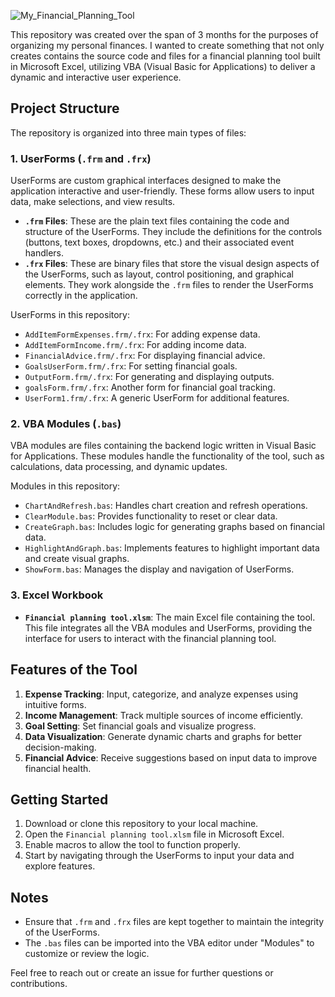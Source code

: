 ![My_Financial_Planning_Tool](https://github.com/user-attachments/assets/94993b43-238a-46aa-b56a-e3568bf092c9)



This repository was created over the span of 3 months for the purposes of organizing my personal finances. I wanted to create something that not only creates contains the source code and files for a financial planning tool built in Microsoft Excel, utilizing VBA (Visual Basic for Applications) to deliver a dynamic and interactive user experience.

## Project Structure

The repository is organized into three main types of files:

### 1. UserForms (`.frm` and `.frx`)
UserForms are custom graphical interfaces designed to make the application interactive and user-friendly. These forms allow users to input data, make selections, and view results.

- **`.frm` Files**: These are the plain text files containing the code and structure of the UserForms. They include the definitions for the controls (buttons, text boxes, dropdowns, etc.) and their associated event handlers.
- **`.frx` Files**: These are binary files that store the visual design aspects of the UserForms, such as layout, control positioning, and graphical elements. They work alongside the `.frm` files to render the UserForms correctly in the application.

UserForms in this repository:
- `AddItemFormExpenses.frm/.frx`: For adding expense data.
- `AddItemFormIncome.frm/.frx`: For adding income data.
- `FinancialAdvice.frm/.frx`: For displaying financial advice.
- `GoalsUserForm.frm/.frx`: For setting financial goals.
- `OutputForm.frm/.frx`: For generating and displaying outputs.
- `goalsForm.frm/.frx`: Another form for financial goal tracking.
- `UserForm1.frm/.frx`: A generic UserForm for additional features.

### 2. VBA Modules (`.bas`)
VBA modules are files containing the backend logic written in Visual Basic for Applications. These modules handle the functionality of the tool, such as calculations, data processing, and dynamic updates.

Modules in this repository:
- `ChartAndRefresh.bas`: Handles chart creation and refresh operations.
- `ClearModule.bas`: Provides functionality to reset or clear data.
- `CreateGraph.bas`: Includes logic for generating graphs based on financial data.
- `HighlightAndGraph.bas`: Implements features to highlight important data and create visual graphs.
- `ShowForm.bas`: Manages the display and navigation of UserForms.

### 3. Excel Workbook
- **`Financial planning tool.xlsm`**: The main Excel file containing the tool. This file integrates all the VBA modules and UserForms, providing the interface for users to interact with the financial planning tool.

## Features of the Tool
1. **Expense Tracking**: Input, categorize, and analyze expenses using intuitive forms.
2. **Income Management**: Track multiple sources of income efficiently.
3. **Goal Setting**: Set financial goals and visualize progress.
4. **Data Visualization**: Generate dynamic charts and graphs for better decision-making.
5. **Financial Advice**: Receive suggestions based on input data to improve financial health.

## Getting Started
1. Download or clone this repository to your local machine.
2. Open the `Financial planning tool.xlsm` file in Microsoft Excel.
3. Enable macros to allow the tool to function properly.
4. Start by navigating through the UserForms to input your data and explore features.

## Notes
- Ensure that `.frm` and `.frx` files are kept together to maintain the integrity of the UserForms.
- The `.bas` files can be imported into the VBA editor under "Modules" to customize or review the logic.

Feel free to reach out or create an issue for further questions or contributions.
